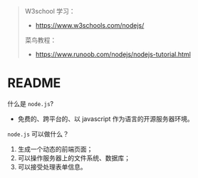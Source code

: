 > W3school 学习：
>
> - https://www.w3schools.com/nodejs/
>
> 菜鸟教程：
>
> - https://www.runoob.com/nodejs/nodejs-tutorial.html

# README

什么是 `node.js`?

- 免费的、跨平台的、以 javascript 作为语言的开源服务器环境。

`node.js` 可以做什么？

1. 生成一个动态的前端页面；
2. 可以操作服务器上的文件系统、数据库；
3. 可以接受处理表单信息。